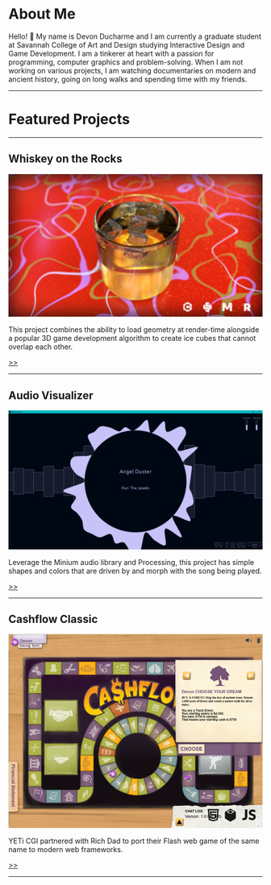 # About Me

Hello! 👋 My name is Devon Ducharme and I am currently a graduate student at Savannah College of Art and Design studying Interactive Design and Game Development. I am a tinkerer at heart with a passion for programming, computer graphics and problem-solving. When I am not working on various projects, I am watching documentaries on modern and ancient history, going on long walks and spending time with my friends.

---

# Featured Projects

---

## Whiskey on the Rocks

<a href="/portfolio/whiskey-on-the-rocks/">![](/assets/graphics/whiskey-banner.png)</a>

This project combines the ability to load geometry at render-time alongside a popular 3D game development algorithm to create ice cubes that cannot overlap each other.

<p class="right-align"><a href="/portfolio/whiskey-on-the-rocks/">&#62;&#62;</a></p>

---

## Audio Visualizer

<a href="/portfolio/audio-visualizer">![](/assets/graphics/audio-visualizer.PNG)</a>

Leverage the Minium audio library and Processing, this project has simple shapes and colors that are driven by and morph with the song being played.

<p class="right-align"><a href="/portfolio/audio-visualizer">&#62;&#62;</a></p>

---

## Cashflow Classic

<a href="/portfolio/cashflow-classic">![](/assets/graphics/cashflow-classic.png)</a>

YETi CGI partnered with Rich Dad to port their Flash web game of the same name to modern web frameworks.

<p class="right-align"><a href="/portfolio/cashflow-classic">&#62;&#62;</a></p>

---
